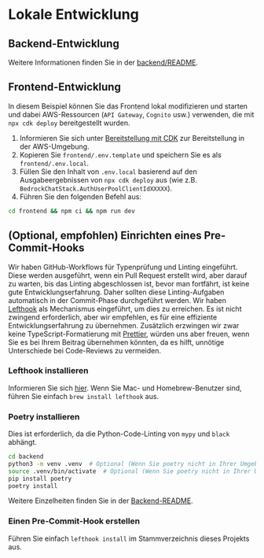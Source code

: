 # Lokale Entwicklung

## Backend-Entwicklung

Weitere Informationen finden Sie in der [backend/README](../backend/README_de-DE.md).

## Frontend-Entwicklung

In diesem Beispiel können Sie das Frontend lokal modifizieren und starten und dabei AWS-Ressourcen (`API Gateway`, `Cognito` usw.) verwenden, die mit `npx cdk deploy` bereitgestellt wurden.

1. Informieren Sie sich unter [Bereitstellung mit CDK](../README.md#deploy-using-cdk) zur Bereitstellung in der AWS-Umgebung.
2. Kopieren Sie `frontend/.env.template` und speichern Sie es als `frontend/.env.local`.
3. Füllen Sie den Inhalt von `.env.local` basierend auf den Ausgabeergebnissen von `npx cdk deploy` aus (wie z.B. `BedrockChatStack.AuthUserPoolClientIdXXXXX`).
4. Führen Sie den folgenden Befehl aus:

```zsh
cd frontend && npm ci && npm run dev
```

## (Optional, empfohlen) Einrichten eines Pre-Commit-Hooks

Wir haben GitHub-Workflows für Typenprüfung und Linting eingeführt. Diese werden ausgeführt, wenn ein Pull Request erstellt wird, aber darauf zu warten, bis das Linting abgeschlossen ist, bevor man fortfährt, ist keine gute Entwicklungserfahrung. Daher sollten diese Linting-Aufgaben automatisch in der Commit-Phase durchgeführt werden. Wir haben [Lefthook](https://github.com/evilmartians/lefthook?tab=readme-ov-file#install) als Mechanismus eingeführt, um dies zu erreichen. Es ist nicht zwingend erforderlich, aber wir empfehlen, es für eine effiziente Entwicklungserfahrung zu übernehmen. Zusätzlich erzwingen wir zwar keine TypeScript-Formatierung mit [Prettier](https://prettier.io/), würden uns aber freuen, wenn Sie es bei Ihrem Beitrag übernehmen könnten, da es hilft, unnötige Unterschiede bei Code-Reviews zu vermeiden.

### Lefthook installieren

Informieren Sie sich [hier](https://github.com/evilmartians/lefthook#install). Wenn Sie Mac- und Homebrew-Benutzer sind, führen Sie einfach `brew install lefthook` aus.

### Poetry installieren

Dies ist erforderlich, da die Python-Code-Linting von `mypy` und `black` abhängt.

```sh
cd backend
python3 -m venv .venv  # Optional (Wenn Sie poetry nicht in Ihrer Umgebung installieren möchten)
source .venv/bin/activate  # Optional (Wenn Sie poetry nicht in Ihrer Umgebung installieren möchten)
pip install poetry
poetry install
```

Weitere Einzelheiten finden Sie in der [Backend-README](../backend/README_de-DE.md).

### Einen Pre-Commit-Hook erstellen

Führen Sie einfach `lefthook install` im Stammverzeichnis dieses Projekts aus.